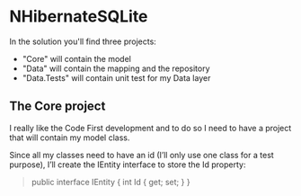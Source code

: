 NHibernateSQLite
================

In the solution you'll find three projects:

* "Core" will contain the model
* "Data" will contain the mapping and the repository
* "Data.Tests" will contain unit test for my Data layer

The Core project
----------------

I really like the Code First development and to do so I need to have a project that will contain my model class.

Since all my classes need to have an id (I’ll only use one class for a test purpose), I’ll create the IEntity interface to store the Id property:

>public interface IEntity
>{
>  int Id { get; set; }
>}